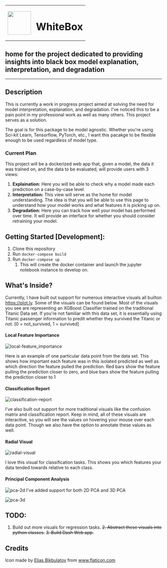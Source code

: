 

<table>
    <tr>
        <th><img src="https://raw.githubusercontent.com/zbloss/whitebox/master/img/box.png" style='width: 75px; height: 75px'></th>
        <th><h1>WhiteBox</h1></th>
    </tr>
</table>

<h2>home for the project dedicated to providing insights into black box model explanation, interpretation, and degradation</h2>

<hr>

## Description
This is currently a work in progress project aimed at solving the need for model interpretation, explanation, and degradation.
I've noticed this to be a pain point in my professional work as well as many others. This project serves as a solution.

The goal is for this package to be model agnostic. Whether you're using Sci-kit Learn, Tensorflow, PyTorch, etc., I want
this pacakge to be flexible enough to be used regardless of model type.

### Current Plan
This project will be a dockerized web app that, given a model, the data it was trained on, and the data to be evaluated,
will provide users with 3 views:
1. <b>Explaination:</b> Here you will be able to check why a model made each prediction on a case-by-case level.
2. <b>Interpretation:</b> This view will serve as the home for model understanding. The idea is that you will be able to use this page
to understand how your model works and what features it is picking up on.
3. <b>Degradation:</b> Here you can track how well your model has performed over time. It will provide an interface for whether
you should consider retraining your model.

## Getting Started [Development]:
1. Clone this repository
2. Run `docker-compose build`
3. Run `docker-compose up`
   1. This will create the docker container and launch the jupyter notebook instance to develop on.

## What's Inside?
Currently, I have built out support for numerous interactive visuals all builton https://plot.ly. Some of the visuals can be found below. Most of the visuals you see are representing an XGBoost Classifier trained on the traditional Titanic Data set. If you're not familiar with this data set, it is essentially using Titanic passenger information to predit whether they survived the Titanic or not. [0 = not_survived, 1 = survived]


#### Local Feature Importance
![local-feature_importance](https://raw.githubusercontent.com/zbloss/whitebox/master/img/local_feature_importance.png)

Here is an example of one particular data point from the data set. This shows how important each feature was in this isolated predicted as well as which direction the feature pulled the prediction. Red bars show the feature pulling the prediction closer to zero, and blue bars show the feature pulling the prediction closer to 1

#### Classification Report
![classification-report](https://raw.githubusercontent.com/zbloss/whitebox/master/img/classification_report.png)

I've also built out support for more traditional visuals like the confusion matrix and classification report. Keep in mind, all of these visuals are interactive, so you will see the values on hovering your mouse over each data point. Though we also have the option to annotate these values as well.

#### Radial Visual
![radial-visual](https://raw.githubusercontent.com/zbloss/whitebox/master/img/radviz.png)

I love this visual for classification tasks. This shows you which features your data tended towards relative to each class.

#### Principal Component Analysis

![pca-2d](https://raw.githubusercontent.com/zbloss/whitebox/master/img/pca2d.png)
 I've added support for both 2D PCA and 3D PCA

![pca-3d](https://raw.githubusercontent.com/zbloss/whitebox/master/img/pca3d.png)

## TODO:
1. Build out more visuals for regression tasks.
~~2. Abstract these visuals into python classes.~~
~~3. Build Dash Web app.~~


## Credits
Icon made by [Elias Bikbulatov]("https://www.flaticon.com/authors/elias-bikbulatov") from www.flaticon.com
